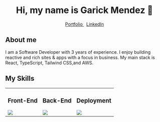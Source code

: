 <div align="center">
  <h1>Hi, my name is Garick Mendez 👋</h1>
  <div">
    <a href="https://garickm.com">
      Portfolio
    </a>
    &nbsp;
    <a href="https://linkedin.com/in/garick-mendez/">
      LinkedIn
    </a>
  </div>
</div>

<div align="left">
  <h2>About me</h2>
  <p>I am a Software Developer with 3 years of experience. I enjoy building reactive and rich sites & apps with a focus in business. My main stack is React, TypeScript, Tailwind CSS,and AWS.</p>
</div>

<div>
  <h2>My Skills</h2>
  <table>
  <tr>
    <td>
      <div>
        <h3>Front-End</h3>
        <img src="https://skillicons.dev/icons?i=react,ts,tailwind,next&perline=4" />
      </div>
    </td>
    <td>
      <div>
        <h3>Back-End</h3>
        <img src="https://skillicons.dev/icons?i=python,nodejs,php&perline=4" />
      </div>
    </td>
    <td>
      <div>
        <h3>Deployment</h3>
        <img src="https://skillicons.dev/icons?i=aws,docker,nginx&perline=4" />
      </div>
    </td>
  </tr>
</table>
</div>
